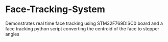 # Face-Tracking-System
Demonstrates real time face tracking using STM32F769DISC0 board and a face tracking python script converting the centroid of the face to stepper angles
